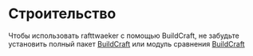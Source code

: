 # Строительство

Чтобы использовать rafttwaeker с помощью BuildCraft, не забудьте установить полный пакет [BuildCraft](https://www.curseforge.com/minecraft/mc-mods/buildcraft) или модуль сравнения [BuildCraft](https://www.curseforge.com/minecraft/mc-mods/buildcraft-compat)
